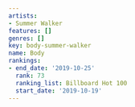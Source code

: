 ```yaml
---
artists:
- Summer Walker
features: []
genres: []
key: body-summer-walker
name: Body
rankings:
- end_date: '2019-10-25'
  rank: 73
  ranking_list: Billboard Hot 100
  start_date: '2019-10-19'
---
```


